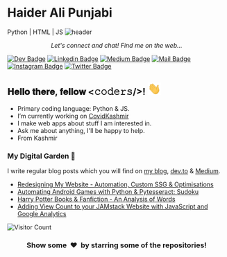 # Haider Ali Punjabi

Python | HTML | JS
![header](/header.jpg)

<p align="center">
  <i>Let's connect and chat! Find me on the web...</i>
  
   [![Dev Badge](https://img.shields.io/badge/-DEV.to-47CCCC?style=flat&logo=Google-Chrome&logoColor=white&link=https://dev.to/haideralipunjabi)](https://dev.to/haideralipunjabi) 
   [![Linkedin Badge](https://img.shields.io/badge/-Linkedin-blue?style=flat-square&logo=Linkedin&logoColor=white&link=https://www.linkedin.com/in/haideralipunjabi/)](https://www.linkedin.com/in/haideralipunjabi/) 
   [![Medium Badge](https://img.shields.io/badge/-Medium-000000?style=flat&labelColor=000000&logo=Medium&link=https://medium.com/@haideralipunjabi)](https://medium.com/@haideralipunjabi) 
   [![Mail Badge](https://img.shields.io/badge/-Mail-c14438?style=flat-square&link=mailto:haideralipunjabi@hackesta.org)](mailto:haideralipunjabi@hackesta.org)
   [![Instagram Badge](https://img.shields.io/badge/-Instagram-purple?style=flat&logo=instagram&logoColor=white&link=https://instagram.com/haideralipunjabi/)](https://instagram.com/haideralipunjabi) 
   [![Twitter Badge](https://img.shields.io/badge/-Twitter-1ca0f1?style=flat-square&labelColor=1ca0f1&logo=twitter&logoColor=white&link=https://twitter.com/HAliPunjabi)](https://twitter.com/HAliPunjabi)  


<h2> 𝐇𝐞𝐥𝐥𝐨 𝐭𝐡𝐞𝐫𝐞, 𝐟𝐞𝐥𝐥𝐨𝐰 <𝚌𝚘𝚍𝚎𝚛𝚜/>! <img src="https://raw.githubusercontent.com/ABSphreak/ABSphreak/master/gifs/Hi.gif" width="30px"></h2>

* Primary coding language: Python & JS.
* I’m currently working on [CovidKashmir](https://covidkashmir.org)
* I make web apps about stuff I am interested in.
* Ask me about anything, I'll be happy to help.
* From Kashmir

### My Digital Garden 🌱
I write regular blog posts which you will find on [my blog](https://blog.haideralipunjabi.com), [dev.to](https://dev.to/haideralipunjabi) & [Medium](https://medium.com/@haideralipunjabi).
- [Redesigning My Website - Automation, Custom SSG & Optimisations](https://blog.haideralipunjabi.com/posts/redesigning-my-website-automation-custom-ssg-optimisations/)
- [Automating Android Games with Python & Pytesseract: Sudoku](https://blog.haideralipunjabi.com/posts/automating-android-game-with-python-pytesseract-sudoku/)
- [Harry Potter Books & Fanfiction - An Analysis of Words](https://blog.haideralipunjabi.com/posts/harry-potter-books-fanfiction-an-analysis-of-words/)
- [Adding View Count to your JAMstack Website with JavaScript and Google Analytics](https://blog.haideralipunjabi.com/posts/adding-view-count-to-your-jamstack-website/)

 ![Visitor Count](https://profile-counter.glitch.me/{haideralipunjabi}/count.svg)

<h3 align="center">Show some &nbsp;❤️&nbsp; by starring some of the repositories!</h3>
